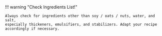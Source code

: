 !!! warning "Check Ingredients List!"

    Always check for ingredients other than soy / oats / nuts, water, and salt,
    especially thickeners, emulsifiers, and stabilizers. Adapt your recipe accordingly if necessary.
